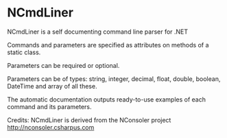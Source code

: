 NCmdLiner
=========

NCmdLiner is a self documenting command line parser for .NET

Commands and parameters are specified as attributes on methods of a static class.

Parameters can be required or optional.

Parameters can be of types: string, integer, decimal, float, double, boolean, DateTime and array of all these.

The automatic documentation outputs ready-to-use examples of each command and its parameters.

Credits: NCmdLiner is derived from the NConsoler project http://nconsoler.csharpus.com
